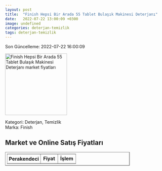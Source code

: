 ```yaml
---
layout: post
title:  "Finish Hepsi Bir Arada 55 Tablet Bulaşık Makinesi Deterjanı"
date:   2022-07-22 13:00:09 +0300
image: undefined
categories: deterjan-temizlik
tags: deterjan-temizlik
---
```


Son Güncelleme: 2022-07-22 16:00:09

<img src="undefined" width="200" alt="Finish Hepsi Bir Arada 55 Tablet Bulaşık Makinesi Deterjanı market fiyatları" />

Kategori: Deterjan, Temizlik
<br />
Marka: Finish

<h2>Market ve Online Satış Fiyatları</h2>

<table border="1" style="padding: 5px;width:80%;">
  <tr>
    <td style="padding: 5px;"><strong>Perakendeci</strong></td>
    <td><strong>Fiyat</strong></td>
    <td><strong>İşlem</strong></td>
  </tr>
  
</table>
